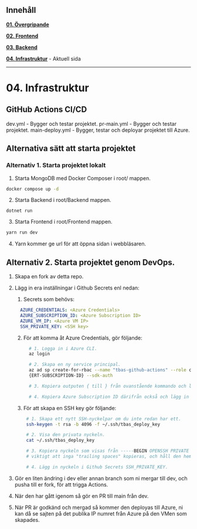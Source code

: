 ﻿
## Innehåll

**[01. Övergripande](01.%20Övergripande.md)**

**[02. Frontend](02.%20Frontend.md)**

**[03. Backend](03.%20Bäckend.md)**

**[04. Infrastruktur](04.%20Infrastruktur.md)** - Aktuell sida

---

# 04. Infrastruktur

## GitHub Actions CI/CD
dev.yml - Bygger och testar projektet.
pr-main.yml - Bygger och testar projektet.
main-deploy.yml - Bygger, testar och deployar projektet till Azure.


## Alternativa sätt att starta projektet

### Alternativ 1. Starta projektet lokalt

1. Starta MongoDB med Docker Composer i root/ mappen.
```bash
docker compose up -d
```

2. Starta Backend i root/Backend mappen.
```bas
dotnet run
```

3. Starta Frontend i root/Frontend mappen.
```bash
yarn run dev
```

4. Yarn kommer ge url för att öppna sidan i webbläsaren.


## Alternativ 2. Starta projektet genom DevOps.
1. Skapa en fork av detta repo.
2. Lägg in era inställningar i Github Secrets enl nedan:

    1. Secrets som behövs:
    ```yaml
      AZURE_CREDENTIALS: <Azure Credentials>
      AZURE_SUBSCRIPTION_ID: <Azure Subscription ID>
      AZURE_VM_IP: <Azure VM IP>
      SSH_PRIVATE_KEY: <SSH key>
    ```

    2. För att komma åt Azure Credentials, gör följande:
        ```bash
          # 1. Logga in i Azure CLI.
          az login
       
          # 2. Skapa en ny service principal.
          az ad sp create-for-rbac --name "tbas-github-actions" --role contributor --scopes /subscriptions/
          {ERT-SUBSCRIPTION-ID} --sdk-auth
 
          # 3. Kopiera outputen { till } från ovanstående kommando och lägg in i Github Secrets AZURE_CREDENTIALS.
       
          # 4. Kopiera Azure Subscription ID därifrån också och lägg in i Github Secrets SUBSCRIPTION_ID.
       ```

    3. För att skapa en SSH key gör följande:
        ```bash
         # 1. Skapa ett nytt SSH-nyckelpar om du inte redan har ett.
         ssh-keygen -t rsa -b 4096 -f ~/.ssh/tbas_deploy_key
    
         # 2. Visa den privata nyckeln.
         cat ~/.ssh/tbas_deploy_key
    
         # 3. Kopiera nyckeln som visas från -----BEGIN OPENSSH PRIVATE KEY----- till -----END OPENSSH PRIVATE KEY-----,
         # viktigt att inga "trailing spaces" kopieras, och håll den hemlig.
    
         # 4. Lägg in nyckeln i Github Secrets SSH_PRIVATE_KEY.
       ```

3. Gör en liten ändring i dev eller annan branch som ni mergar till dev, och pusha till er fork, för att trigga Actions.

4. När den har gått igenom så gör en PR till main från dev.

5. När PR är godkänd och mergad så kommer den deployas till Azure, ni kan då se sajten på det publika IP numret från
   Azure på den VMen som skapades.

